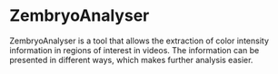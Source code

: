 # ZembryoAnalyser
ZembryoAnalyser is a tool that allows the extraction of color intensity information in regions of interest in videos. The information can be presented in different ways, which makes further analysis easier.
